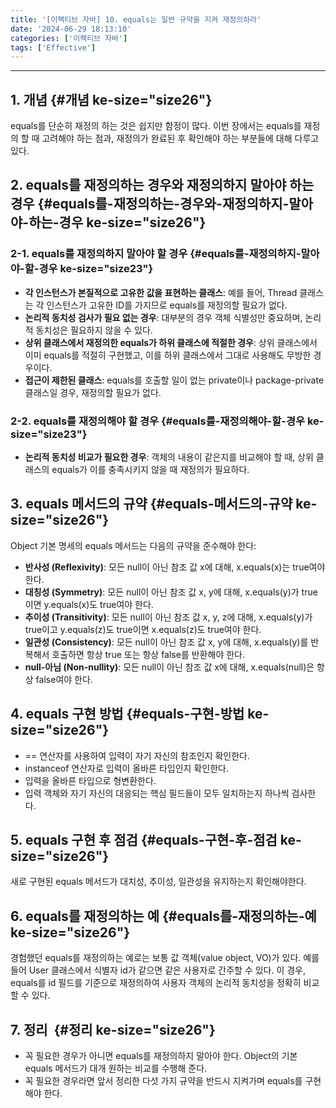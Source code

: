 ```yaml
---
title: '[이펙티브 자바] 10. equals는 일반 규약을 지켜 재정의하라'
date: '2024-06-29 18:13:10'
categories: ['이펙티브 자바']
tags: ['Effective']
---
```


------------------------------------------------------------------------

## 1. 개념 {#개념 ke-size="size26"}

equals를 단순히 재정의 하는 것은 쉽지만 함정이 많다. 이번 장에서는 equals를 재정의 할 때 고려해야 하는 점과, 재정의가 완료된 후 확인해야 하는 부분들에 대해 다루고 있다.

## 2. equals를 재정의하는 경우와 재정의하지 말아야 하는 경우 {#equals를-재정의하는-경우와-재정의하지-말아야-하는-경우 ke-size="size26"}

### 2-1. equals를 재정의하지 말아야 할 경우 {#equals를-재정의하지-말아야-할-경우 ke-size="size23"}

-   **각 인스턴스가 본질적으로 고유한 값을 표현하는 클래스**: 예를 들어, Thread 클래스는 각 인스턴스가 고유한 ID를 가지므로 equals를 재정의할 필요가 없다.
-   **논리적 동치성 검사가 필요 없는 경우**: 대부분의 경우 객체 식별성만 중요하며, 논리적 동치성은 필요하지 않을 수 있다.
-   **상위 클래스에서 재정의한 equals가 하위 클래스에 적절한 경우**: 상위 클래스에서 이미 equals를 적절히 구현했고, 이를 하위 클래스에서 그대로 사용해도 무방한 경우이다.
-   **접근이 제한된 클래스**: equals를 호출할 일이 없는 private이나 package-private 클래스일 경우, 재정의할 필요가 없다.

### 2-2. equals를 재정의해야 할 경우 {#equals를-재정의해야-할-경우 ke-size="size23"}

-   **논리적 동치성 비교가 필요한 경우**: 객체의 내용이 같은지를 비교해야 할 때, 상위 클래스의 equals가 이를 충족시키지 않을 때 재정의가 필요하다.

## 3. equals 메서드의 규약 {#equals-메서드의-규약 ke-size="size26"}

Object 기본 명세의 equals 메서드는 다음의 규약을 준수해야 한다:

-   **반사성 (Reflexivity)**: 모든 null이 아닌 참조 값 x에 대해, x.equals(x)는 true여야 한다.
-   **대칭성 (Symmetry)**: 모든 null이 아닌 참조 값 x, y에 대해, x.equals(y)가 true이면 y.equals(x)도 true여야 한다.
-   **추이성 (Transitivity)**: 모든 null이 아닌 참조 값 x, y, z에 대해, x.equals(y)가 true이고 y.equals(z)도 true이면 x.equals(z)도 true여야 한다.
-   **일관성 (Consistency)**: 모든 null이 아닌 참조 값 x, y에 대해, x.equals(y)를 반복해서 호출하면 항상 true 또는 항상 false를 반환해야 한다.
-   **null-아님 (Non-nullity)**: 모든 null이 아닌 참조 값 x에 대해, x.equals(null)은 항상 false여야 한다.

## 4. equals 구현 방법 {#equals-구현-방법 ke-size="size26"}

-   == 연산자를 사용하여 입력이 자기 자신의 참조인지 확인한다.
-   instanceof 연산자로 입력이 올바른 타입인지 확인한다.
-   입력을 올바른 타입으로 형변환한다.
-   입력 객체와 자기 자신의 대응되는 핵심 필드들이 모두 일치하는지 하나씩 검사한다.

## 5. equals 구현 후 점검 {#equals-구현-후-점검 ke-size="size26"}

새로 구현된 equals 메서드가 대치성, 추이성, 일관성을 유지하는지 확인해야한다.

## 6. equals를 재정의하는 예 {#equals를-재정의하는-예 ke-size="size26"}

경험했던 equals를 재정의하는 예로는 보통 값 객체(value object, VO)가 있다. 예를 들어 User 클래스에서 식별자 id가 같으면 같은 사용자로 간주할 수 있다. 이 경우, equals를 id 필드를 기준으로 재정의하여 사용자 객체의 논리적 동치성을 정확히 비교할 수 있다.

## 7. 정리  {#정리 ke-size="size26"}

-   꼭 필요한 경우가 아니면 equals를 재정의하지 말아야 한다. Object의 기본 equals 메서드가 대개 원하는 비교를 수행해 준다.
-   꼭 필요한 경우라면 앞서 정리한 다섯 가지 규약을 반드시 지켜가며 equals를 구현해야 한다.
